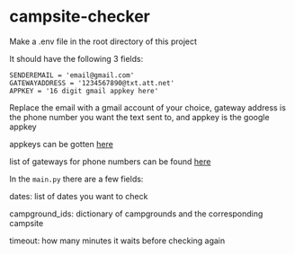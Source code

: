 # campsite-checker

Make a .env file in the root directory of this project

It should have the following 3 fields:

```
SENDEREMAIL = 'email@gmail.com'
GATEWAYADDRESS = '1234567890@txt.att.net'
APPKEY = '16 digit gmail appkey here'
```

Replace the email with a gmail account of your choice, gateway address is the phone number you want the text sent to, and appkey is the google appkey

appkeys can be gotten [here](https://myaccount.google.com/apppasswords)

list of gateways for phone numbers can be found [here](https://avtech.com/articles/138/list-of-email-to-sms-addresses/)

In the `main.py` there are a few fields:

dates: list of dates you want to check

campground_ids: dictionary of campgrounds and the corresponding campsite

timeout: how many minutes it waits before checking again
